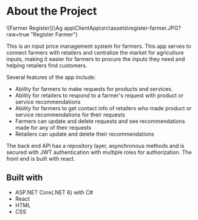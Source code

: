 # About the Project

![Farmer Register](\Ag app\ClientApp\src\assets\register-farmer.JPG?raw=true "Register Farmer")

This is an input price management system for farmers. 
This app serves to connect farmers with retailers and centralize the market for agriculture inputs, making it easier for 
farmers to procure the inputs they need and helping retailers find customers.

Several features of the app include:
  * Ability for farmers to make requests for products and services.
  * Ability for retailers to respond to a farmer's request with product or service recommendations
  * Ability for farmers to get contact info of retailers who made product or service recommendations for their requests
  * Farmers can update and delete requests and see recommendations made for any of their requests
  * Retailers can update and delete their recommendations

The back end API has a repository layer, asynchronous methods and is secured with JWT authentication with multiple roles for authorization.
The front end is built with react.

## Built with
  * ASP.NET Core(.NET 6) with C#
  * React
  * HTML
  * CSS


